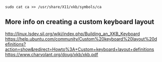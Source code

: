 ```
sudo cat ca >> /usr/share/X11/xkb/symbols/ca
```

## More info on creating a custom keyboard layout
http://linux.lsdev.sil.org/wiki/index.php/Building_an_XKB_Keyboard
https://help.ubuntu.com/community/Custom%20keyboard%20layout%20definitions?action=show&redirect=Howto%3A+Custom+keyboard+layout+definitions
https://www.charvolant.org/doug/xkb/xkb.pdf
